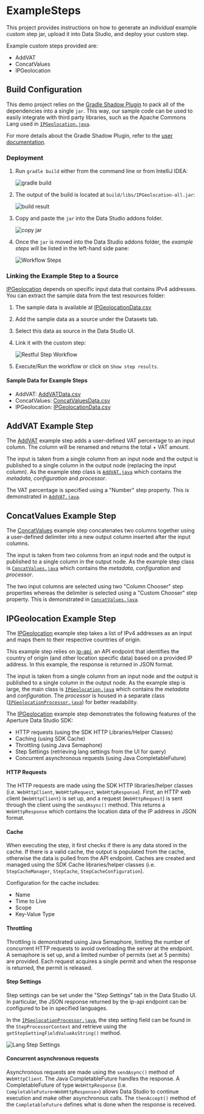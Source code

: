 # ExampleSteps

This project provides instructions on how to generate an *individual* example custom step jar, upload it into Data Studio, and deploy your custom step. 

Example custom steps provided are: 
- AddVAT
- ConcatValues
- IPGeolocation

## Build Configuration

This demo project relies on the [Gradle Shadow Plugin](https://github.com/johnrengelman/shadow) to pack all of the dependencies 
into a single `jar`. This way, our sample code can be used to easily integrate with third party libraries, such as the Apache Commons Lang used in [`IPGeolocation.java`](IPGeolocation/src/main/java/com/experian/aperture/datastudio/sdk/step/examples/IPGeolocation.java).

For more details about the Gradle Shadow Plugin, refer to the [user documentation](https://imperceptiblethoughts.com/shadow/).

### Deployment

1. Run `gradle build` either from the command line or from IntelliJ IDEA:

    ![gradle build](readme-images/gradle-build.png)
   
2. The output of the build is located at `build/libs/IPGeolocation-all.jar`:

    ![build result](readme-images/build-result.png)
   
3. Copy and paste the `jar` into the Data Studio addons folder. 

    ![copy jar](readme-images/copy-jar.png)
   
4. Once the `jar` is moved into the Data Studio addons folder, the _example steps_ will be listed in the left-hand side pane:

    ![Workflow Steps](readme-images/workflow-steps-pane.png)

### Linking the Example Step to a Source

[IPGeolocation](IPGeolocation/src/main/java/com/experian/aperture/datastudio/sdk/step/examples/IPGeolocation.java) depends on specific input data that contains IPv4 addresses. You can extract the sample data from the test resources folder:

1. The sample data is available at [IPGeolocationData.csv](IPGeolocation/src/test/resources/IPGeolocationData.csv)
2. Add the sample data as a source under the Datasets tab. 
3. Select this data as source in the Data Studio UI.
4. Link it with the custom step:

    ![Restful Step Workflow](readme-images/restful-step-workflow.png)
5. Execute/Run the workflow or click on `Show step results`.

#### Sample Data for Example Steps 
- AddVAT: [AddVATData.csv](AddVAT/src/test/resources/AddVATData.csv)
- ConcatValues: [ConcatValuesData.csv](ConcatValues/src/test/resources/ConcatValuesData.csv)
- IPGeolocation: [IPGeolocationData.csv](IPGeolocation/src/test/resources/IPGeolocationData.csv)

## AddVAT Example Step
The [AddVAT](AddVAT/src/main/java/com/experian/aperture/datastudio/sdk/step/examples/AddVAT.java) example step adds a user-defined VAT percentage to an input column. The column will be renamed and returns the total + VAT amount.

The input is taken from a single column from an input node and the output is published to a single column in the output node (replacing the input column). As the example step class is [`AddVAT.java`](AddVAT/src/main/java/com/experian/aperture/datastudio/sdk/step/examples/AddVAT.java) which contains the *metadata*, *configuration* and *processor*.  

The VAT percentage is specified using a "Number" step property. This is demonstrated in [`AddVAT.java`](AddVAT/src/main/java/com/experian/aperture/datastudio/sdk/step/examples/AddVAT.java). 

## ConcatValues Example Step
The [ConcatValues](ConcatValues/src/main/java/com/experian/aperture/datastudio/sdk/step/examples/ConcatValues.java) example step concatenates two columns together using a user-defined delimiter into a new output column inserted after the input columns.

The input is taken from two columns from an input node and the output is published to a single column in the output node. As the example step class is [`ConcatValues.java`](ConcatValues/src/main/java/com/experian/aperture/datastudio/sdk/step/examples/ConcatValues.java) which contains the *metadata*, *configuration* and *processor*.  

The two input columns are selected using two "Column Chooser" step properties whereas the delimiter is selected using a "Custom Chooser" step property. This is demonstrated in [`ConcatValues.java`](ConcatValues/src/main/java/com/experian/aperture/datastudio/sdk/step/examples/ConcatValues.java). 

## IPGeolocation Example Step

The [IPGeolocation](IPGeolocation/src/main/java/com/experian/aperture/datastudio/sdk/step/examples/IPGeolocation.java) example step takes a list of IPv4 addresses as an input and maps them to their respective countries of origin. 

This example step relies on [ip-api](https://ip-api.com/docs), an API endpoint that identifies the country of origin (and other location specific data) based on a provided IP address. In this example, the response is returned in JSON format. 

The input is taken from a single column from an input node and the output is published to a single column in the output node. As the example step is large, the main class is [`IPGeolocation.java`](IPGeolocation/src/main/java/com/experian/aperture/datastudio/sdk/step/examples/IPGeolocation.java) which contains the *metadata* and *configuration*. The *processor* is housed in a separate class ([`IPGeolocationProcessor.java`](IPGeolocation/src/main/java/com/experian/aperture/datastudio/sdk/step/examples/IPGeolocationProcessor.java)) for better readability. 

The [IPGeolocation](IPGeolocation/src/main/java/com/experian/aperture/datastudio/sdk/step/examples/IPGeolocation.java) example step demonstrates the following features of the Aperture Data Studio SDK: 
- HTTP requests (using the SDK HTTP Libraries/Helper Classes)
- Caching (using SDK Cache)
- Throttling (using Java Semaphore)
- Step Settings (retrieving lang settings from the UI for query)
- Concurrent asynchronous requests (using Java CompletableFuture)

#### HTTP Requests
The HTTP requests are made using the SDK HTTP libraries/helper classes (i.e. `WebHttpClient`, `WebHttpRequest`, `WebHttpResponse`). First, an HTTP web client (`WebHttpClient`) is set up, and a request (`WebHttpRequest`) is sent through the client using the `sendAsync()` method. This returns a `WebHttpResponse` which contains the location data of the IP address in JSON format. 

#### Cache
When executing the step, it first checks if there is any data stored in the cache. If there is a valid cache, the output is populated from the cache, otherwise the data is pulled from the API endpoint. Caches are created and managed using the SDK Cache libraries/helper classes (i.e. `StepCacheManager`, `StepCache`, `StepCacheConfiguration`).

Configuration for the cache includes: 
- Name
- Time to Live
- Scope
- Key-Value Type

#### Throttling 
Throttling is demonstrated using Java Semaphore, limiting the number of concurrent HTTP requests to avoid overloading the server at the endpoint. A semaphore is set up, and a limited number of permits (set at 5 permits) are provided. Each request acquires a single permit and when the response is returned, the permit is released. 

#### Step Settings
Step settings can be set under the "Step Settings" tab in the Data Studio UI. In particular, the JSON response returned by the ip-api endpoint can be configured to be in specified languages. 

In the [`IPGeolocationProcessor.java`](IPGeolocation/src/main/java/com/experian/aperture/datastudio/sdk/step/examples/IPGeolocationProcessor.java), the step setting field can be found in the `StepProcessorContext` and retrieve using the `getStepSettingFieldValueAsString()` method. 

   ![Lang Step Settings](readme-images/lang-step-settings.png)

#### Concurrent asynchronous requests
Asynchronous requests are made using the `sendAsync()` method of `WebHttpClient`. The Java CompletableFuture handles the response. A CompletableFuture of type `WebHttpResponse` (i.e. `CompletableFuture<WebHttpResponse>`) allows Data Studio to continue execution and make other asynchronous calls. The `thenAccept()` method of the `CompletableFuture` defines what is done when the response is received. 